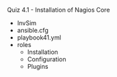 Quiz 4.1 - Installation of Nagios Core
- InvSim
- ansible.cfg
- playbook41.yml
- roles
  - Installation
  - Configuration
  - Plugins
